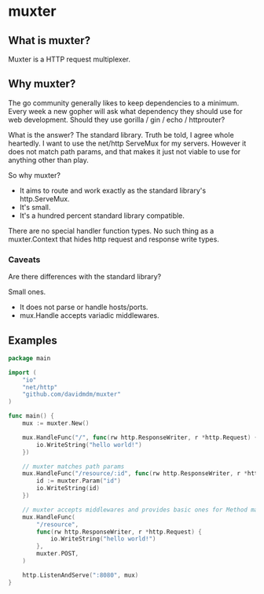 # muxter

## What is muxter?

Muxter is a HTTP request multiplexer.

## Why muxter?

The go community generally likes to keep dependencies to a minimum.
Every week a new gopher will ask what dependency they should use for web development.
Should they use gorilla / gin / echo / httprouter?

What is the answer? The standard library. Truth be told, I agree whole heartedly.
I want to use the net/http ServeMux for my servers. However it does not match path params,
and that makes it just not viable to use for anything other than play.

So why muxter?

- It aims to route and work exactly as the standard library's http.ServeMux.
- It's small.
- It's a hundred percent standard library compatible.

There are no special handler function types. No such thing as a muxter.Context that hides http request and response write types.

### Caveats

Are there differences with the standard library?

Small ones.

- It does not parse or handle hosts/ports.
- mux.Handle accepts variadic middlewares.

## Examples

```go
package main

import (
    "io"
    "net/http"
    "github.com/davidmdm/muxter"
)

func main() {
    mux := muxter.New()

    mux.HandleFunc("/", func(rw http.ResponseWriter, r *http.Request) {
        io.WriteString("hello world!")
    })

    // muxter matches path params
    mux.HandleFunc("/resource/:id", func(rw http.ResponseWriter, r *http.Request) {
        id := muxter.Param("id")
        io.WriteString(id)
    })

    // muxter accepts middlewares and provides basic ones for Method matching.
    mux.HandleFunc(
        "/resource",
        func(rw http.ResponseWriter, r *http.Request) {
            io.WriteString("hello world!")
        },
        muxter.POST,
    )

    http.ListenAndServe(":8080", mux)
}
```
